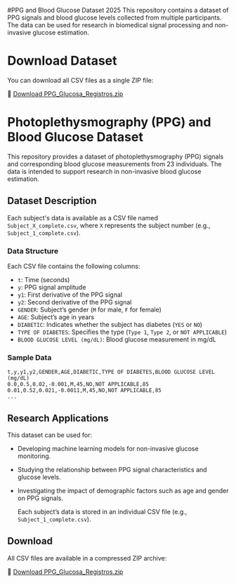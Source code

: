 #PPG and Blood Glucose Dataset 2025
This repository contains a dataset of PPG signals and blood glucose levels collected from multiple participants. The data can be used for research in biomedical signal processing and non-invasive glucose estimation.
# Download Dataset  

You can download all CSV files as a single ZIP file:  

🔗 [Download PPG_Glucosa_Registros.zip](https://github.com/jcbl1014/PPG_Glucosa_Registros/blob/main/PPG_Glucosa_Registros.zip)


# Photoplethysmography (PPG) and Blood Glucose Dataset

This repository provides a dataset of photoplethysmography (PPG) signals and corresponding blood glucose measurements from 23 individuals. The data is intended to support research in non-invasive blood glucose estimation.

## Dataset Description

Each subject's data is available as a CSV file named `Subject_X_complete.csv`, where `X` represents the subject number (e.g., `Subject_1_complete.csv`).

### Data Structure

Each CSV file contains the following columns:

- `t`: Time (seconds)
- `y`: PPG signal amplitude
- `y1`: First derivative of the PPG signal
- `y2`: Second derivative of the PPG signal
- `GENDER`: Subject’s gender (`M` for male, `F` for female)
- `AGE`: Subject’s age in years
- `DIABETIC`: Indicates whether the subject has diabetes (`YES` or `NO`)
- `TYPE OF DIABETES`: Specifies the type (`Type 1`, `Type 2`, or `NOT APPLICABLE`)
- `BLOOD GLUCOSE LEVEL (mg/dL)`: Blood glucose measurement in mg/dL

### Sample Data

```csv
t,y,y1,y2,GENDER,AGE,DIABETIC,TYPE OF DIABETES,BLOOD GLUCOSE LEVEL (mg/dL)
0.0,0.5,0.02,-0.001,M,45,NO,NOT APPLICABLE,85
0.01,0.52,0.021,-0.0011,M,45,NO,NOT APPLICABLE,85
...
```

## Research Applications

This dataset can be used for:

- Developing machine learning models for non-invasive glucose monitoring.
- Studying the relationship between PPG signal characteristics and glucose levels.
- Investigating the impact of demographic factors such as age and gender on PPG signals.


   Each subject’s data is stored in an individual CSV file (e.g., `Subject_1_complete.csv`).


## Download

All CSV files are available in a compressed ZIP archive:

🔗 [Download PPG_Glucosa_Registros.zip](https://github.com/jcbl1014/PPG_Glucosa_Registros/raw/main/PPG_Glucosa_Registros.zip)

